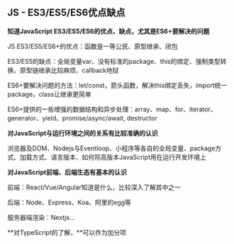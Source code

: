 ## JS - ES3/ES5/ES6优点缺点

**知道JavaScript ES3/ES5/ES6的优点、缺点，尤其是ES6+要解决的问题**

JS ES3/ES5/ES6+的优点：函数是一等公民、原型继承、闭包

ES3/ES5的缺点：全局变量var、没有标准的package、this的绑定、强制类型转换、原型链继承比较麻烦、callback地狱

ES6+要解决问题的方法：let/const，箭头函数，解决this绑定丢失，import统一package，class让继承更简单

ES6+提供的一些增强的数据结构和异步处理：array、map、for、iterator、generator、yield、promise/async/await, destructor

**对JavaScript与运行环境之间的关系有比较准确的认识**

浏览器及DOM、Nodejs与Eventloop、小程序等各自的全局变量、package方式、加载方式、语言版本、如何将高版本JavaScript用在运行开发环境上

**对JavaScript前端、后端生态有基本的认识**

前端：React/Vue/Angular知道是什么，比较深入了解其中之一

后端：Node、Express、Koa、阿里的egg等

服务器端渲染：Nextjs...

**对TypeScript的了解，**可以作为加分项